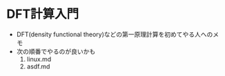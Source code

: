 # DFT計算入門
* DFT(density functional theory)などの第一原理計算を初めてやる人へのメモ
* 次の順番でやるのが良いかも
   1. linux.md
   2. asdf.md
